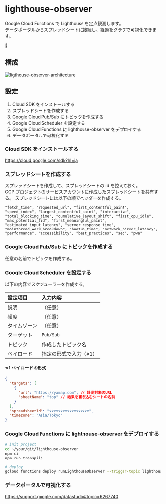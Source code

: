 # lighthouse-observer

Google Cloud Functions で Lighthouse を定点観測します。  
データポータルからスプレッドシートに接続し、経過をグラフで可視化できます。

🔭

## 構成
![ligthouse-observer-architecture](https://dl.dropboxusercontent.com/s/0bdsgy38ah6wzih/ligthouse-observer-architecture.png)

## 設定

1. Cloud SDK をインストールする
1. スプレッドシートを作成する
1. Google Cloud Pub/Sub にトピックを作成する
1. Google Cloud Scheduler を設定する
1. Google Cloud Functions に lighthouse-observer をデプロイする
1. データポータルで可視化する

### Cloud SDK をインストールする

https://cloud.google.com/sdk?hl=ja
### スプレッドシートを作成する

スプレッドシートを作成して、スプレッドシートの id を控えておく。  
GCP プロジェクトのサービスアカウントに作成したスプレッドシートを共有する。
スプレッドシートには以下の順でヘッダーを作成する。

```
"fetch_time", "requested_url", "first_contentful_paint", "speed_index", "largest_contentful_paint", "interactive", "total_blocking_time", "cumulative_layout_shift", "first_cpu_idle", "max_potential_fid", "first_meaningful_paint", "estimated_input_latency", "server_response_time", "mainthread_work_breakdown", "bootup_time", "network_server_latency", "performance", "accessibility", "best_practices", "seo", "pwa"
```
### Google Cloud Pub/Sub にトピックを作成する

任意の名前でトピックを作成する。

### Google Cloud Scheduler を設定する

以下の内容でスケジューラーを作成する。

|設定項目|入力内容|
|:--|:--|
|説明|（任意）|
|頻度|（任意）|
|タイムゾーン|（任意）|
|ターゲット|`Pub/Sub`|
|トピック|作成したトピック名|
|ペイロード|指定の形式で入力（※1）|

#### ※1 ペイロードの形式

```json
{
  "targets": [
    {
      "url": "https://yamap.com", // 計測対象のURL
      "sheetName": "top" // 結果を書き込むシートの名前
    }
  ],
  "spreadsheetId": "xxxxxxxxxxxxxxxxxx",
  "timezone": "Asia/Tokyo"
}
```

### Google Cloud Functions に lighthouse-observer をデプロイする

```bash
# init project
cd ~/your/git/lighthouse-observer
npm ci
npm run transpile

# deploy
gcloud functions deploy runLighthouseObserver --trigger-topic lighthouse-observer --runtime nodejs10 --memory 2048 --region asia-northeast1 --timeout 540 --max-instances 5
```

### データポータルで可視化する

https://support.google.com/datastudio#topic=6267740
